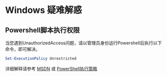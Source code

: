 # Windows 疑难解惑

## Powershell脚本执行权限

当您遇到UnauthorizedAccess问题，请以管理员身份运行Powershell后执行以下命令，即可解决。

```powershell
Set-ExecutionPolicy Unrestricted
```

详细解释请参考
[MSDN](https://learn.microsoft.com/zh-cn/powershell/module/microsoft.powershell.security/set-executionpolicy?view=powershell-7.4)
或
[PowerShell执行策略](./2.Powershell%20Policy.md)
